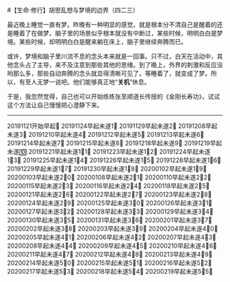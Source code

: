 #【生命⋅修行】胡思乱想与梦境的边界（四二三）

最近晚上睡觉一直有梦。昨晚有一种明显的感觉，就是根本分不清自己是醒着的还是睡着了在做梦。脑子里的场景似乎根本就没有中断过，某些时候，明明白白是梦境。某些时候，却明明白白是醒来躺在床上，脑子里继续奔腾而已。

或许，梦境和脑子里川流不息的念头本来就是一回事。只不过，白天在活动中，其他念头占了主导，来不及注意到那些其他的思绪。到了晚上，外界的刺激和反应没哟那么多，那些自动奔腾的念头就显得清晰可见了。等睡着了，就变成了梦。所以，有至人无梦一说吧。他们能够真正地“**关机**”休息。

于是，我忽然觉得，自己也可以开始练练张至顺道长传授的《金刚长寿功》，试试这个方法让自己慢慢把心澄静下来。

----

20191121开始早起💪
20191124早起未遂1⃣️
20191129早起未遂2⃣️
20191208早起未遂3⃣️
20191210早起未遂4⃣️
20191212早起未遂5⃣️
20191213早起未遂6⃣️
20191214早起未遂7⃣️
20191215早起未遂8⃣️
20191218早起未遂9⃣️
20191219早起未遂🔟
20191221早起未遂1⃣️1⃣️
20191223早起未遂1⃣️2⃣️
20191224早起未遂1⃣️3⃣️
20191225早起未遂1⃣️4⃣️
20191226早起未遂1⃣️5⃣️
20191228早起未遂1⃣️6⃣️
20191229早起未遂1⃣️7⃣️
20191230早起未遂1⃣️8⃣️
20200102早起未遂1⃣️9⃣️
20200103早起未遂2⃣️0⃣️
20200108早起未遂2⃣️1⃣️
20200110早起未遂2⃣️2⃣️
20200115早起未遂2⃣️3⃣️
20200116早起未遂2⃣️4⃣️
20200118早起未遂2⃣️5⃣️
20200121早起未遂2⃣️6⃣️
20200122早起未遂2⃣️7⃣️
20200123早起未遂2⃣️8⃣️
20200124早起未遂2⃣️9⃣️
20200125早起未遂3⃣️0⃣️
20200126早起未遂3⃣️1⃣️
20200127早起未遂3⃣️2⃣️
20200128早起未遂3⃣️3⃣️
20200129早起未遂3⃣️4⃣️
20200130早起未遂3⃣️5⃣️
20200131早起未遂3⃣️6⃣️
20200201早起未遂3⃣️7⃣️
20200202早起未遂3⃣️8⃣️
20200203早起未遂3⃣️9⃣️
20200204早起未遂4⃣️0⃣️
20200205早起未遂4⃣️1⃣️
20200206早起未遂4⃣️2⃣️
20200207早起未遂4⃣️3⃣️
20200208早起未遂4⃣️4⃣️
20200209早起未遂4⃣️5⃣️
20200210早起未遂4⃣️6⃣️
20200211早起未遂4⃣️7⃣️
20200212早起未遂4⃣️8⃣️
20200213早起未遂4⃣️9⃣️
20200214早起未遂5⃣️0⃣️
20200215早起未遂5⃣️1⃣️
20200216早起未遂5⃣️2⃣️
20200217早起未遂5⃣️3⃣️
20200218早起未遂5⃣️4⃣️
20200219早起未遂5⃣️5⃣️